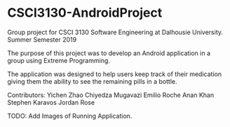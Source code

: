 # CSCI3130-AndroidProject
Group project for CSCI 3130 Software Engineering at Dalhousie University. Summer Semester 2019

The purpose of this project was to develop an Android application in a group using Extreme Programming. 

The application was designed to help users keep track of their medication giving them the ability to see the remaining pills in a bottle.

Contributors:
Yichen Zhao
Chiyedza Mugavazi
Emilio Roche
Anan Khan
Stephen Karavos
Jordan Rose

TODO:
Add Images of Running Application.
